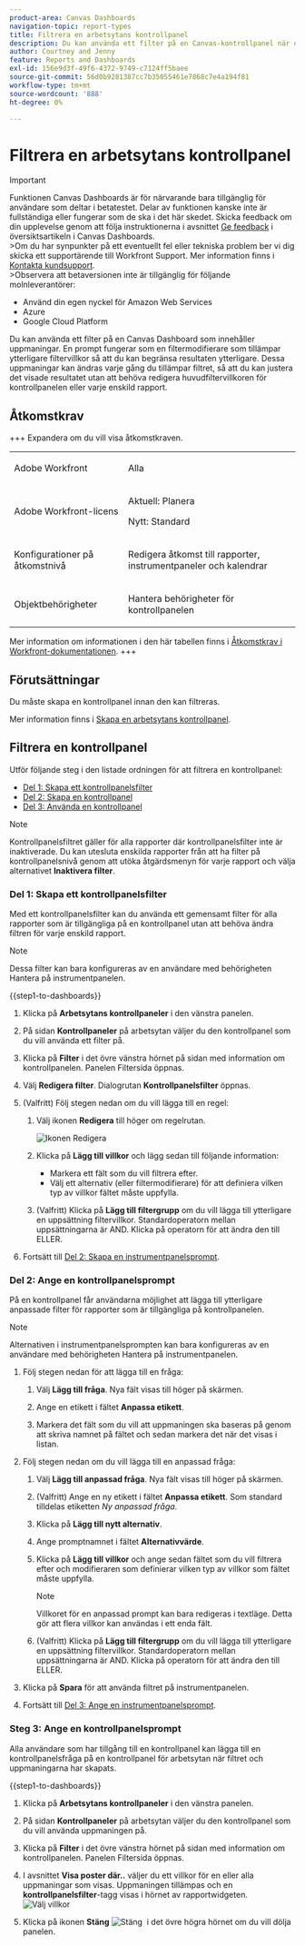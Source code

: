 ```yaml
---
product-area: Canvas Dashboards
navigation-topic: report-types
title: Filtrera en arbetsytans kontrollpanel
description: Du kan använda ett filter på en Canvas-kontrollpanel när den har skapats.
author: Courtney and Jenny
feature: Reports and Dashboards
exl-id: 156e9d3f-49f6-4372-9749-c7124ff5baee
source-git-commit: 56d0b9281387cc7b35055461e7868c7e4a194f81
workflow-type: tm+mt
source-wordcount: '888'
ht-degree: 0%

---
```


# Filtrera en arbetsytans kontrollpanel

>[!IMPORTANT]
>
>Funktionen Canvas Dashboards är för närvarande bara tillgänglig för användare som deltar i betatestet. Delar av funktionen kanske inte är fullständiga eller fungerar som de ska i det här skedet. Skicka feedback om din upplevelse genom att följa instruktionerna i avsnittet [Ge feedback](/help/quicksilver/product-announcements/betas/canvas-dashboards-beta/canvas-dashboards-beta-information.md#provide-feedback) i översiktsartikeln i Canvas Dashboards.<br>
>&#x200B;>Om du har synpunkter på ett eventuellt fel eller tekniska problem ber vi dig skicka ett supportärende till Workfront Support. Mer information finns i [Kontakta kundsupport](/help/quicksilver/workfront-basics/tips-tricks-and-troubleshooting/contact-customer-support.md).<br>
>&#x200B;>Observera att betaversionen inte är tillgänglig för följande molnleverantörer:
>
>* Använd din egen nyckel för Amazon Web Services
>* Azure
>* Google Cloud Platform


Du kan använda ett filter på en Canvas Dashboard som innehåller uppmaningar. En prompt fungerar som en filtermodifierare som tillämpar ytterligare filtervillkor så att du kan begränsa resultaten ytterligare. Dessa uppmaningar kan ändras varje gång du tillämpar filtret, så att du kan justera det visade resultatet utan att behöva redigera huvudfiltervillkoren för kontrollpanelen eller varje enskild rapport.

## Åtkomstkrav

+++ Expandera om du vill visa åtkomstkraven. 

<table style="table-layout:auto"> 
<col> 
</col> 
<col> 
</col> 
<tbody> 
<tr> 
   <td role="rowheader"><p>Adobe Workfront</p></td> 
   <td> 
<p>Alla </p> 
   </td> 
<tr> 
 <tr> 
   <td role="rowheader"><p>Adobe Workfront-licens</p></td> 
   <td> 
<p>Aktuell: Planera </p> 
<p>Nytt: Standard</p> 
   </td> 
   </tr> 
  </tr> 
  <tr> 
   <td role="rowheader"><p>Konfigurationer på åtkomstnivå</p></td> 
   <td><p>Redigera åtkomst till rapporter, instrumentpaneler och kalendrar</p>
  </td> 
  </tr> 
    </tr>  
        <tr> 
   <td role="rowheader"><p>Objektbehörigheter</p></td> 
   <td><p>Hantera behörigheter för kontrollpanelen</p>
  </td> 
  </tr> 
</tbody> 
</table>

Mer information om informationen i den här tabellen finns i [Åtkomstkrav i Workfront-dokumentationen](/help/quicksilver/administration-and-setup/add-users/access-levels-and-object-permissions/access-level-requirements-in-documentation.md).
+++

## Förutsättningar

Du måste skapa en kontrollpanel innan den kan filtreras.

Mer information finns i [Skapa en arbetsytans kontrollpanel](/help/quicksilver/reports-and-dashboards/canvas-dashboards/create-dashboards/create-dashboards.md).

## Filtrera en kontrollpanel

Utför följande steg i den listade ordningen för att filtrera en kontrollpanel:

* [Del 1: Skapa ett kontrollpanelsfilter](#part-1-create-a-dashboard-filter)
* [Del 2: Skapa en kontrollpanel](#part-2-define-a-dashboard-prompt)
* [Del 3: Använda en kontrollpanel](#step-3-apply-a-dashboard-prompt)

>[!NOTE]
>
>Kontrollpanelsfiltret gäller för alla rapporter där kontrollpanelsfilter inte är inaktiverade.  Du kan utesluta enskilda rapporter från att ha filter på kontrollpanelsnivå genom att utöka åtgärdsmenyn för varje rapport och välja alternativet **Inaktivera filter**.


### Del 1: Skapa ett kontrollpanelsfilter

Med ett kontrollpanelsfilter kan du använda ett gemensamt filter för alla rapporter som är tillgängliga på en kontrollpanel utan att behöva ändra filtren för varje enskild rapport.

>[!NOTE]
>
>Dessa filter kan bara konfigureras av en användare med behörigheten Hantera på instrumentpanelen.


{{step1-to-dashboards}}

1. Klicka på **Arbetsytans kontrollpaneler** i den vänstra panelen.

1. På sidan **Kontrollpaneler** på arbetsytan väljer du den kontrollpanel som du vill använda ett filter på.

1. Klicka på **Filter** i det övre vänstra hörnet på sidan med information om kontrollpanelen. Panelen Filtersida öppnas.

1. Välj **Redigera filter**. Dialogrutan **Kontrollpanelsfilter** öppnas.

1. (Valfritt) Följ stegen nedan om du vill lägga till en regel:

   1. Välj ikonen **Redigera** till höger om regelrutan.

      ![Ikonen Redigera](assets/edit-icon.png)

   1. Klicka på **Lägg till villkor** och lägg sedan till följande information:
      * Markera ett fält som du vill filtrera efter.
      * Välj ett alternativ (eller filtermodifierare) för att definiera vilken typ av villkor fältet måste uppfylla.

   1. (Valfritt) Klicka på **Lägg till filtergrupp** om du vill lägga till ytterligare en uppsättning filtervillkor. Standardoperatorn mellan uppsättningarna är AND. Klicka på operatorn för att ändra den till ELLER.

1. Fortsätt till [Del 2: Skapa en instrumentpanelsprompt](#part-2-define-a-dashboard-prompt).


### Del 2: Ange en kontrollpanelsprompt

På en kontrollpanel får användarna möjlighet att lägga till ytterligare anpassade filter för rapporter som är tillgängliga på kontrollpanelen.

>[!NOTE]
>
>Alternativen i instrumentpanelsprompten kan bara konfigureras av en användare med behörigheten Hantera på instrumentpanelen.

1. Följ stegen nedan för att lägga till en fråga:

   1. Välj **Lägg till fråga**. Nya fält visas till höger på skärmen.

   1. Ange en etikett i fältet **Anpassa etikett**.

   1. Markera det fält som du vill att uppmaningen ska baseras på genom att skriva namnet på fältet och sedan markera det när det visas i listan. 

1. Följ stegen nedan om du vill lägga till en anpassad fråga:

   1. Välj **Lägg till anpassad fråga**. Nya fält visas till höger på skärmen.

   1. (Valfritt) Ange en ny etikett i fältet **Anpassa etikett**. Som standard tilldelas etiketten *Ny anpassad fråga*.

   1. Klicka på **Lägg till nytt alternativ**.

   1. Ange promptnamnet i fältet **Alternativvärde**.

   1. Klicka på **Lägg till villkor** och ange sedan fältet som du vill filtrera efter och modifieraren som definierar vilken typ av villkor som fältet måste uppfylla.

      >[!NOTE]
      >
      >Villkoret för en anpassad prompt kan bara redigeras i textläge. Detta gör att flera villkor kan användas i ett enda fält.


   1. (Valfritt) Klicka på **Lägg till filtergrupp** om du vill lägga till ytterligare en uppsättning filtervillkor. Standardoperatorn mellan uppsättningarna är AND. Klicka på operatorn för att ändra den till ELLER.

1. Klicka på **Spara** för att använda filtret på instrumentpanelen.

1. Fortsätt till [Del 3: Ange en instrumentpanelsprompt](#step-3-apply-a-dashboard-prompt).

### Steg 3: Ange en kontrollpanelsprompt

Alla användare som har tillgång till en kontrollpanel kan lägga till en kontrollpanelsfråga på en kontrollpanel för arbetsytan när filtret och uppmaningarna har skapats.

{{step1-to-dashboards}}

1. Klicka på **Arbetsytans kontrollpaneler** i den vänstra panelen.

1. På sidan **Kontrollpaneler** på arbetsytan väljer du den kontrollpanel som du vill använda uppmaningen på.

1. Klicka på **Filter** i det övre vänstra hörnet på sidan med information om kontrollpanelen. Panelen Filtersida öppnas.

1. I avsnittet **Visa poster där..** väljer du ett villkor för en eller alla uppmaningar som visas. Uppmaningen tillämpas och en **kontrollpanelsfilter**-tagg visas i hörnet av rapportwidgeten.
   ![Välj villkor](assets/prompts-list.png)

1. Klicka på ikonen **Stäng** ![Stäng &#x200B;](assets/close-icon.png) i det övre högra hörnet om du vill dölja panelen.
